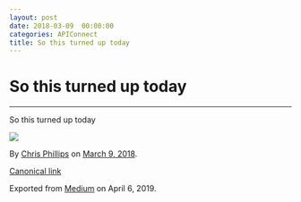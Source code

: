 ```yaml
---
layout: post
date: 2018-03-09  00:00:00
categories: APIConnect
title: So this turned up today
---
```


So this turned up today 
=======================

 
 
 

------------------------------------------------------------------------


 
 
So this turned up today

![](https://cdn-images-1.medium.com/max/800/1*XGEG4locow14dxHKHglLqA@2x.jpeg)





By [Chris Phillips](https://medium.com/@cminion) on
[March 9, 2018](https://medium.com/p/70d2dcfd6050).

[Canonical
link](https://medium.com/@cminion/so-this-turned-up-today-70d2dcfd6050)

Exported from [Medium](https://medium.com) on April 6, 2019.
